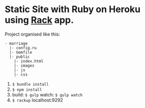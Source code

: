 # Static Site with Ruby on Heroku using [Rack](http://rack.rubyforge.org/) app.

Project organised like this:

```
- marriage
  |- config.ru
  |- Gemfile
  |- public
    |- index.html
    |- images
    |- js
    |- css
```

1. `$ bundle install`
1. `$ npm install`
1. build: `$ gulp`  watch: `$ gulp watch`
1. `$ rackup` localhost:9292
